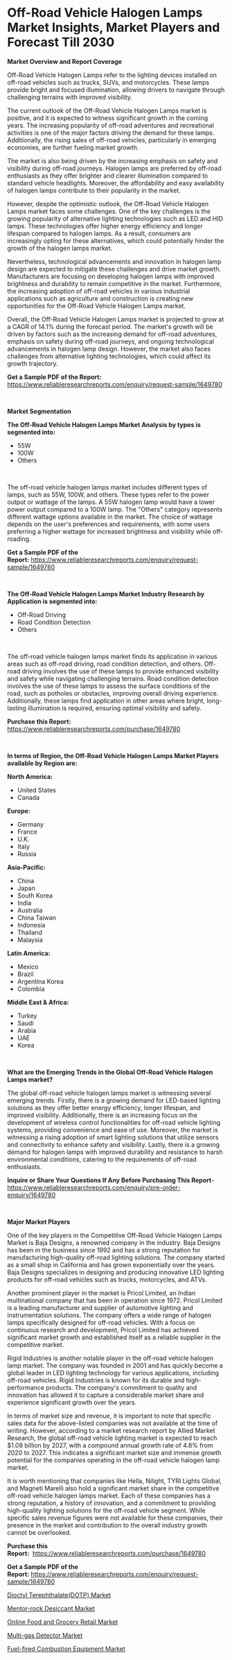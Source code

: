 <p><h1>Off-Road Vehicle Halogen Lamps Market Insights, Market Players and Forecast Till 2030</h1></p><p><strong>Market Overview and Report Coverage</strong></p>
<p><p>Off-Road Vehicle Halogen Lamps refer to the lighting devices installed on off-road vehicles such as trucks, SUVs, and motorcycles. These lamps provide bright and focused illumination, allowing drivers to navigate through challenging terrains with improved visibility.</p><p>The current outlook of the Off-Road Vehicle Halogen Lamps market is positive, and it is expected to witness significant growth in the coming years. The increasing popularity of off-road adventures and recreational activities is one of the major factors driving the demand for these lamps. Additionally, the rising sales of off-road vehicles, particularly in emerging economies, are further fueling market growth.</p><p>The market is also being driven by the increasing emphasis on safety and visibility during off-road journeys. Halogen lamps are preferred by off-road enthusiasts as they offer brighter and clearer illumination compared to standard vehicle headlights. Moreover, the affordability and easy availability of halogen lamps contribute to their popularity in the market.</p><p>However, despite the optimistic outlook, the Off-Road Vehicle Halogen Lamps market faces some challenges. One of the key challenges is the growing popularity of alternative lighting technologies such as LED and HID lamps. These technologies offer higher energy efficiency and longer lifespan compared to halogen lamps. As a result, consumers are increasingly opting for these alternatives, which could potentially hinder the growth of the halogen lamps market.</p><p>Nevertheless, technological advancements and innovation in halogen lamp design are expected to mitigate these challenges and drive market growth. Manufacturers are focusing on developing halogen lamps with improved brightness and durability to remain competitive in the market. Furthermore, the increasing adoption of off-road vehicles in various industrial applications such as agriculture and construction is creating new opportunities for the Off-Road Vehicle Halogen Lamps market.</p><p>Overall, the Off-Road Vehicle Halogen Lamps market is projected to grow at a CAGR of 14.1% during the forecast period. The market's growth will be driven by factors such as the increasing demand for off-road adventures, emphasis on safety during off-road journeys, and ongoing technological advancements in halogen lamp design. However, the market also faces challenges from alternative lighting technologies, which could affect its growth trajectory.</p></p>
<p><strong>Get a Sample PDF of the Report:</strong> <a href="https://www.reliableresearchreports.com/enquiry/request-sample/1649780">https://www.reliableresearchreports.com/enquiry/request-sample/1649780</a></p>
<p>&nbsp;</p>
<p><strong>Market Segmentation</strong></p>
<p><strong>The Off-Road Vehicle Halogen Lamps Market Analysis by types is segmented into:</strong></p>
<p><ul><li>55W</li><li>100W</li><li>Others</li></ul></p>
<p>&nbsp;</p>
<p><p>The off-road vehicle halogen lamps market includes different types of lamps, such as 55W, 100W, and others. These types refer to the power output or wattage of the lamps. A 55W halogen lamp would have a lower power output compared to a 100W lamp. The "Others" category represents different wattage options available in the market. The choice of wattage depends on the user's preferences and requirements, with some users preferring a higher wattage for increased brightness and visibility while off-roading.</p></p>
<p><strong>Get a Sample PDF of the Report:</strong>&nbsp;<a href="https://www.reliableresearchreports.com/enquiry/request-sample/1649780">https://www.reliableresearchreports.com/enquiry/request-sample/1649780</a></p>
<p>&nbsp;</p>
<p><strong>The Off-Road Vehicle Halogen Lamps Market Industry Research by Application is segmented into:</strong></p>
<p><ul><li>Off-Road Driving</li><li>Road Condition Detection</li><li>Others</li></ul></p>
<p>&nbsp;</p>
<p><p>The off-road vehicle halogen lamps market finds its application in various areas such as off-road driving, road condition detection, and others. Off-road driving involves the use of these lamps to provide enhanced visibility and safety while navigating challenging terrains. Road condition detection involves the use of these lamps to assess the surface conditions of the road, such as potholes or obstacles, improving overall driving experience. Additionally, these lamps find application in other areas where bright, long-lasting illumination is required, ensuring optimal visibility and safety.</p></p>
<p><strong>Purchase this Report:</strong>&nbsp; <a href="https://www.reliableresearchreports.com/purchase/1649780">https://www.reliableresearchreports.com/purchase/1649780</a></p>
<p>&nbsp;</p>
<p><strong>In terms of Region, the Off-Road Vehicle Halogen Lamps Market Players available by Region are:</strong></p>
<p>
    <p> <strong> North America: </strong>
        <ul>
            <li>United States</li>
            <li>Canada</li>
        </ul>
        </p> 
    <p> <strong> Europe: </strong>
        <ul>
            <li>Germany</li>
            <li>France</li>
            <li>U.K.</li>
            <li>Italy</li>
            <li>Russia</li>
        </ul>
        </p> 
    <p> <strong> Asia-Pacific: </strong>
        <ul>
            <li>China</li>
            <li>Japan</li>
            <li>South Korea</li>
            <li>India</li>
            <li>Australia</li>
            <li>China Taiwan</li>
            <li>Indonesia</li>
            <li>Thailand</li>
            <li>Malaysia</li>
        </ul>
        </p> 
    <p> <strong> Latin America: </strong>
        <ul>
            <li>Mexico</li>
            <li>Brazil</li>
            <li>Argentina Korea</li>
            <li>Colombia</li>
        </ul>
        </p> 
    <p> <strong> Middle East & Africa: </strong>
        <ul>
            <li>Turkey</li>
            <li>Saudi</li>
            <li>Arabia</li>
            <li>UAE</li>
            <li>Korea</li>
        </ul>
    </p>
    </p>
<p>&nbsp;</p>
<p><strong>What are the Emerging Trends in the Global Off-Road Vehicle Halogen Lamps market?</strong></p>
<p><p>The global off-road vehicle halogen lamps market is witnessing several emerging trends. Firstly, there is a growing demand for LED-based lighting solutions as they offer better energy efficiency, longer lifespan, and improved visibility. Additionally, there is an increasing focus on the development of wireless control functionalities for off-road vehicle lighting systems, providing convenience and ease of use. Moreover, the market is witnessing a rising adoption of smart lighting solutions that utilize sensors and connectivity to enhance safety and visibility. Lastly, there is a growing demand for halogen lamps with improved durability and resistance to harsh environmental conditions, catering to the requirements of off-road enthusiasts.</p></p>
<p><strong>Inquire or Share Your Questions If Any Before Purchasing This Report</strong>- <a href="https://www.reliableresearchreports.com/enquiry/pre-order-enquiry/1649780">https://www.reliableresearchreports.com/enquiry/pre-order-enquiry/1649780</a></p>
<p>&nbsp;</p>
<p><strong>Major Market Players</strong></p>
<p><p>One of the key players in the Competitive Off-Road Vehicle Halogen Lamps Market is Baja Designs, a renowned company in the industry. Baja Designs has been in the business since 1992 and has a strong reputation for manufacturing high-quality off-road lighting solutions. The company started as a small shop in California and has grown exponentially over the years. Baja Designs specializes in designing and producing innovative LED lighting products for off-road vehicles such as trucks, motorcycles, and ATVs.</p><p>Another prominent player in the market is Pricol Limited, an Indian multinational company that has been in operation since 1972. Pricol Limited is a leading manufacturer and supplier of automotive lighting and instrumentation solutions. The company offers a wide range of halogen lamps specifically designed for off-road vehicles. With a focus on continuous research and development, Pricol Limited has achieved significant market growth and established itself as a reliable supplier in the competitive market.</p><p>Rigid Industries is another notable player in the off-road vehicle halogen lamp market. The company was founded in 2001 and has quickly become a global leader in LED lighting technology for various applications, including off-road vehicles. Rigid Industries is known for its durable and high-performance products. The company's commitment to quality and innovation has allowed it to capture a considerable market share and experience significant growth over the years.</p><p>In terms of market size and revenue, it is important to note that specific sales data for the above-listed companies was not available at the time of writing. However, according to a market research report by Allied Market Research, the global off-road vehicle lighting market is expected to reach $1.08 billion by 2027, with a compound annual growth rate of 4.8% from 2020 to 2027. This indicates a significant market size and immense growth potential for the companies operating in the off-road vehicle halogen lamp market.</p><p>It is worth mentioning that companies like Hella, Nilight, TYRI Lights Global, and Magneti Marelli also hold a significant market share in the competitive off-road vehicle halogen lamps market. Each of these companies has a strong reputation, a history of innovation, and a commitment to providing high-quality lighting solutions for the off-road vehicle segment. While specific sales revenue figures were not available for these companies, their presence in the market and contribution to the overall industry growth cannot be overlooked.</p></p>
<p><strong>Purchase this Report:</strong>&nbsp;&nbsp;<a href="https://www.reliableresearchreports.com/purchase/1649780">https://www.reliableresearchreports.com/purchase/1649780</a></p>
<p></p>
<p><strong>Get a Sample PDF of the Report:</strong>&nbsp;<a href="https://www.reliableresearchreports.com/enquiry/request-sample/1649780">https://www.reliableresearchreports.com/enquiry/request-sample/1649780</a></p>
<p><p><a href="https://www.linkedin.com/pulse/dioctyl-terephthalatedotp-market-size-2023-2030-global/">Dioctyl Terephthalate(DOTP) Market</a></p><p><a href="https://medium.com/@lisasanchez1968/mentor-rock-desiccant-market-trends-and-market-analysis-forecasted-for-period-2023-2030-d0dcf5eac162">Mentor-rock Desiccant Market</a></p><p><a href="https://github.com/rexevange/Market-Research-Report-List-1/blob/main/online-food-and-grocery-retail-market.md">Online Food and Grocery Retail Market</a></p><p><a href="https://medium.com/@rachelyoung56/multi-gas-detector-market-size-market-outlook-and-market-forecast-2023-to-2030-05cc8a66eecd">Multi-gas Detector Market</a></p><p><a href="https://github.com/lilstefpacute/Market-Research-Report-List-1/blob/main/fuel-fired-combustion-equipment-market.md">Fuel-fired Combustion Equipment Market</a></p></p>